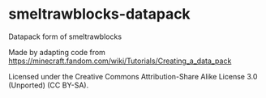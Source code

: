 # smeltrawblocks-datapack
Datapack form of smeltrawblocks

Made by adapting code from https://minecraft.fandom.com/wiki/Tutorials/Creating_a_data_pack

Licensed under the Creative Commons Attribution-Share Alike License 3.0 (Unported) (CC BY-SA).
